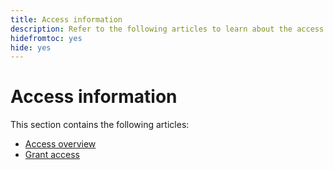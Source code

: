 ```yaml
---
title: Access information
description: Refer to the following articles to learn about the access needed to use Adobe Maestro
hidefromtoc: yes
hide: yes
---
```


# Access information

This section contains the following articles:

* [Access overview](../access/access-overview.md)
* [Grant access](../access/grant-access.md)

